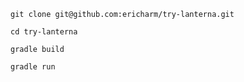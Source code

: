 `git clone git@github.com:ericharm/try-lanterna.git`

`cd try-lanterna`

`gradle build`

`gradle run`
